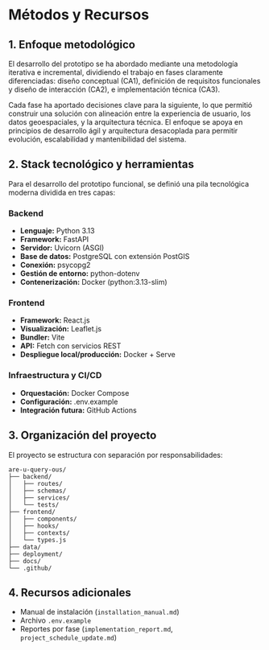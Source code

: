 # Métodos y Recursos

## 1. Enfoque metodológico

El desarrollo del prototipo se ha abordado mediante una metodología iterativa e incremental, dividiendo el trabajo en fases claramente diferenciadas: diseño conceptual (CA1), definición de requisitos funcionales y diseño de interacción (CA2), e implementación técnica (CA3).

Cada fase ha aportado decisiones clave para la siguiente, lo que permitió construir una solución con alineación entre la experiencia de usuario, los datos geoespaciales, y la arquitectura técnica. El enfoque se apoya en principios de desarrollo ágil y arquitectura desacoplada para permitir evolución, escalabilidad y mantenibilidad del sistema.

## 2. Stack tecnológico y herramientas

Para el desarrollo del prototipo funcional, se definió una pila tecnológica moderna dividida en tres capas:

### Backend

- **Lenguaje:** Python 3.13
- **Framework:** FastAPI
- **Servidor:** Uvicorn (ASGI)
- **Base de datos:** PostgreSQL con extensión PostGIS
- **Conexión:** psycopg2
- **Gestión de entorno:** python-dotenv
- **Contenerización:** Docker (python:3.13-slim)

### Frontend

- **Framework:** React.js
- **Visualización:** Leaflet.js
- **Bundler:** Vite
- **API:** Fetch con servicios REST
- **Despliegue local/producción:** Docker + Serve

### Infraestructura y CI/CD

- **Orquestación:** Docker Compose
- **Configuración:** .env.example
- **Integración futura:** GitHub Actions

## 3. Organización del proyecto

El proyecto se estructura con separación por responsabilidades:

```
are-u-query-ous/
├── backend/
│   ├── routes/
│   ├── schemas/
│   ├── services/
│   └── tests/
├── frontend/
│   ├── components/
│   ├── hooks/
│   ├── contexts/
│   └── types.js
├── data/
├── deployment/
├── docs/
└── .github/
```

## 4. Recursos adicionales

- Manual de instalación (`installation_manual.md`)
- Archivo `.env.example`
- Reportes por fase (`implementation_report.md`, `project_schedule_update.md`)
